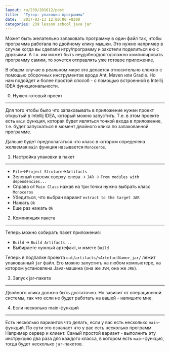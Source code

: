 ```yaml
---
layout: ru/239/201612/post
title:  "Тутор: упаковка программы"
date:   2017-03-13 12:00:00 +0300
categories: 239 lesson school java jar
---
```


Может быть желательно запаковать программу в один файл так, чтобы программа работала по двойному клику мышки.
Это нужно например в случае когда вы сделали игру/программу и захотели поделиться ею с друзьями.
А т.к. им может быть неудобно/долго/сложно компилировать программу самим, то хочется отправлять уже готовое приложение.

В общем случае в реальном мире это делается относительно сложно с помощью сборочных инструментов вроде Ant, Maven или Gradle. Но нам подойдет и более простой способ - с помощью встроенной в Intellij IDEA функциональности.

0) Нужен готовый проект
-----------------------

Для того чтобы было что запаковывать в приложение нужен проект открытый в Intellij IDEA, который можно запустить. Т.е. в этом проекте есть ```main``` функция, которая будет являться точкой входа в приложение, т.е. будет запускаться в момент двойного клика по запакованной программе.

Дальше будет предполагаться что класс в котором определена желаемая ```main``` функция называется ```Monoceros```.

1) Настройка упаковки в пакет
-----------------------------

- ```File```->```Project Struture```->```Artifacts```
- Зеленый плюсик сверху-слева -> ```JAR``` -> ```From modules with dependencies...```
- Справа от ```Main Class``` нажав на три точки нужно выбрать класс ```Monoceros```
- Убедиться, что выбран вариант ```extract to the target JAR```
- Нажать ```Ok```
- Еще раз нажать ```Ok```

2) Компиляция пакета
--------------------

Теперь можно собирать пакет приложения:

- ```Build``` -> ```Build Artifacts...```
- Выбираете нужный артефакт, и жмете ```Build```

Теперь в подпапке проекта ```out/artifacts/<ArtefactName>_jar/``` лежит упакованный ```jar``` файл. Его можно запустить на любом компьютере, на котором установлена Java-машина (она же ```JVM```, она же ```JRE```).
  
3) Запуск jar-пакета
--------------------

Двойного клика должно быть достаточно. Но зависит от операционной системы, так что если не будет работать на вашей - напишите мне.

4) Если несколько main-функций
------------------------------

Есть несколько вариантов что делать, если у вас есть несколько ```main```-функций. По сути это означает что у вас есть несколько программ. Например сервер и клиент. Самый простой вариант - выполнить эту инструкцию два раза для каждого класса, в котором есть ```main```-функция, тогда будет несколько ```jar```-пакетов.
